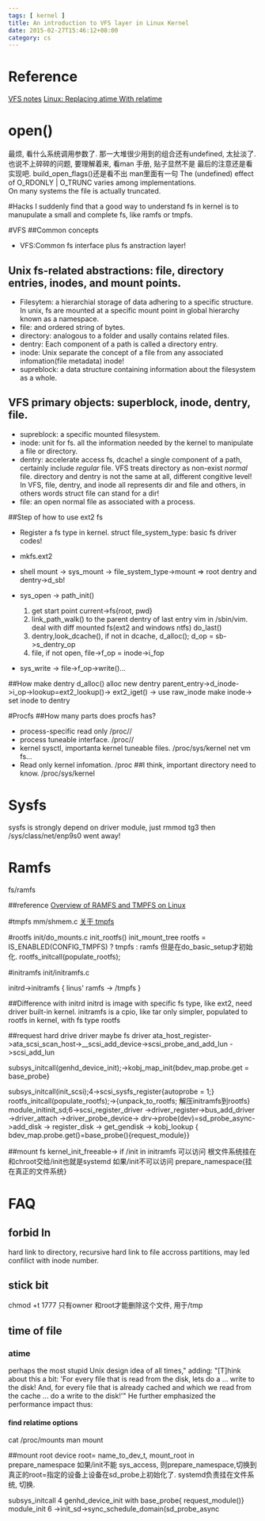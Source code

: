 ```yaml
---
tags: [ kernel ] 
title: An introduction to VFS layer in Linux Kernel
date: 2015-02-27T15:46:12+08:00 
category: cs
---
```


# Reference
[VFS notes](http://www.fieldses.org/~bfields/kernel/vfs.txt)
[Linux: Replacing atime With relatime][1]

[1]: http://web.archive.org/web/20110427023154/http:/kerneltrap.org/node/14148

# open()
最烦, 看什么系统调用参数了. 
那一大堆很少用到的组合还有undefined, 太扯淡了.
也说不上碎碎的问题, 要理解着来, 看man 手册, 贴子显然不是
最后的注意还是看实现吧.
build_open_flags()还是看不出
man里面有一句
 The (undefined) effect of O_RDONLY | O_TRUNC varies among implementations.  
On many systems the file is actually truncated.

#Hacks
I suddenly find that a good way to understand fs in kernel is to manupulate a small and complete fs, like ramfs or tmpfs.

#VFS
##Common concepts
* VFS:Common fs interface plus fs anstraction layer! 
## Unix fs-related abstractions: file, directory entries, inodes, and mount points.
* Filesytem: a hierarchial storage of data adhering to a specific structure.
In unix, fs are mounted at a specific mount point in global hierarchy known as a namespace.
* file: and ordered string of bytes.
* directory: analogous to a folder and usally contains related files.
* dentry: Each component of a path is called a directory entry.
* inode: Unix separate the concept of a file from any associated infomation(file metadata) inode!
* supreblock: a data structure containing information about the filesystem as a whole.

## VFS primary objects: superblock, inode, dentry, file.
* supreblock: a specific mounted filesystem.
* inode: unit for fs. all the information needed by the kernel to manipulate a file or directory. 
* dentry: accelerate access fs, dcache! a single component of a path, certainly include *regular* file.
VFS treats directory as non-exist *normal* file. directory and dentry is not the same at all, different congitive level!
In VFS, file, dentry, and inode all represents dir and file and others, in others words struct file can stand for a dir!
* file: an open normal file as associated with a process.

##Step of how to use ext2 fs
* Register a fs type in kernel.
struct file_system_type: basic fs driver codes!

* mkfs.ext2
* shell mount -> sys_mount -> file_system_type->mount => root dentry and dentry->d_sb!
* sys_open -> 
    path_init()
    1. get start point current->fs{root, pwd}
    2. link_path_walk() to the parent dentry of last entry vim in /sbin/vim. deal with diff mounted fs(ext2 and windows ntfs)
    do_last()
    1. dentry,look_dcache(), if not in dcache, d_alloc(); d_op = sb->s_dentry_op
    2. file, if not open, file->f_op = inode->i_fop
* sys_write ->
    file->f_op->write()...

##How make dentry
d_alloc() alloc new dentry
parent_entry->d_inode->i_op->lookup=ext2_lookup()-> ext2_iget() -> use raw_inode make inode->
set inode to dentry

#Procfs
##How many parts does procfs has?
* process-specific read only /proc/<pid>/
* process tuneable interface. /proc/<pid>/
* kernel sysctl, importanta kernel tuneable files. /proc/sys/kernel net vm fs...
* Read only kernel infomation. /proc
##I think, important directory need to know.
/proc/sys/kernel


# Sysfs
sysfs is strongly depend on driver module, just rmmod tg3 then /sys/class/net/enp9s0 went away!

# Ramfs
fs/ramfs

##reference
[Overview of RAMFS and TMPFS on Linux](http://www.thegeekstuff.com/2008/11/overview-of-ramfs-and-tmpfs-on-linux/)

#tmpfs
mm/shmem.c
[关于 tmpfs](http://wangcong.org/2012/02/17/-e5-85-b3-e4-ba-8e-tmpfs/)

#rootfs
init/do_mounts.c
init_rootfs()
init_mount_tree
rootfs = IS_ENABLED(CONFIG_TMPFS) ? tmpfs : ramfs
但是在do_basic_setup才初始化.
rootfs_initcall(populate_rootfs);

#initramfs
init/initramfs.c

initrd->initramfs
{
	linus' ramfs -> /tmpfs
}

##Difference with initrd
initrd is image with specific fs type, like ext2, need driver built-in kernel.
initramfs is a cpio, like tar only simpler, populated to rootfs in kernel, with fs type rootfs

##request hard drive driver maybe fs driver
ata_host_register->ata_scsi_scan_host->__scsi_add_device->scsi_probe_and_add_lun ->scsi_add_lun

subsys_initcall(genhd_device_init);->kobj_map_init{bdev_map.probe.get = base_probe}

subsys_initcall(init_scsi);4->scsi_sysfs_register{autoprobe = 1;}
rootfs_initcall(populate_rootfs);->{unpack_to_rootfs; 解压initramfs到rootfs}
module_initinit_sd;6->scsi_register_driver ->driver_register->bus_add_driver ->driver_attach ->driver_probe_device-> drv->probe(dev)=sd_probe_async->add_disk -> register_disk -> get_gendisk -> kobj_lookup { bdev_map.probe.get()=base_probe(){request_module}}

##mount fs
kernel_init_freeable-> if /init in initramfs 可以访问 根文件系统挂在和chroot交给/init也就是systemd
如果/init不可以访问 prepare_namespace{挂在真正的文件系统}


# FAQ
## forbid ln
hard link to directory, recursive
hard link to file accross partitions, may led confilict with inode number.

## stick bit
chmod +t
1777
只有owner 和root才能删除这个文件, 用于/tmp

## time of file
### atime
perhaps the most stupid Unix design idea of all times," adding: "[T]hink about this a bit: 'For every file that is read from the disk, lets do a ... write to the disk! And, for every file that is already cached and which we read from the cache ... do a write to the disk!'" He further emphasized the performance impact thus:
#### find relatime options
cat /proc/mounts
man mount 

##mount root device
root= name_to_dev_t, mount_root in prepare_namespace
如果/init不能 sys_access, 则prepare_namespace,切换到真正的root=指定的设备上设备在sd_probe上初始化了.
systemd负责挂在文件系统, 切换.

subsys_initcall 4 genhd_device_init with base_probe{ request_module()}
module_init 6 ->init_sd->sync_schedule_domain(sd_probe_async

